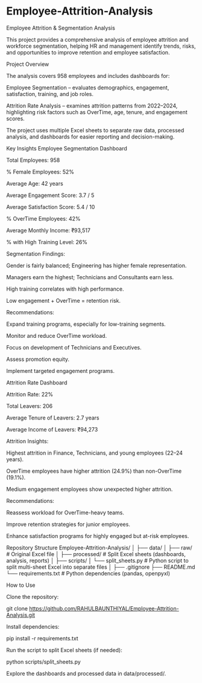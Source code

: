 # Employee-Attrition-Analysis
Employee Attrition & Segmentation Analysis

This project provides a comprehensive analysis of employee attrition and workforce segmentation, helping HR and management identify trends, risks, and opportunities to improve retention and employee satisfaction.

Project Overview

The analysis covers 958 employees and includes dashboards for:

Employee Segmentation – evaluates demographics, engagement, satisfaction, training, and job roles.

Attrition Rate Analysis – examines attrition patterns from 2022–2024, highlighting risk factors such as OverTime, age, tenure, and engagement scores.

The project uses multiple Excel sheets to separate raw data, processed analysis, and dashboards for easier reporting and decision-making.

Key Insights
Employee Segmentation Dashboard

Total Employees: 958

% Female Employees: 52%

Average Age: 42 years

Average Engagement Score: 3.7 / 5

Average Satisfaction Score: 5.4 / 10

% OverTime Employees: 42%

Average Monthly Income: ₹93,517

% with High Training Level: 26%

Segmentation Findings:

Gender is fairly balanced; Engineering has higher female representation.

Managers earn the highest; Technicians and Consultants earn less.

High training correlates with high performance.

Low engagement + OverTime = retention risk.

Recommendations:

Expand training programs, especially for low-training segments.

Monitor and reduce OverTime workload.

Focus on development of Technicians and Executives.

Assess promotion equity.

Implement targeted engagement programs.

Attrition Rate Dashboard

Attrition Rate: 22%

Total Leavers: 206

Average Tenure of Leavers: 2.7 years

Average Income of Leavers: ₹94,273

Attrition Insights:

Highest attrition in Finance, Technicians, and young employees (22–24 years).

OverTime employees have higher attrition (24.9%) than non-OverTime (19.1%).

Medium engagement employees show unexpected higher attrition.

Recommendations:

Reassess workload for OverTime-heavy teams.

Improve retention strategies for junior employees.

Enhance satisfaction programs for highly engaged but at-risk employees.

Repository Structure
Employee-Attrition-Analysis/
│
├── data/
│   ├── raw/               # Original Excel file
│   ├── processed/         # Split Excel sheets (dashboards, analysis, reports)
│
├── scripts/
│   └── split_sheets.py    # Python script to split multi-sheet Excel into separate files
│
├── .gitignore
├── README.md
└── requirements.txt       # Python dependencies (pandas, openpyxl)

How to Use

Clone the repository:

git clone https://github.com/RAHULBAUNTHIYAL/Employee-Attrition-Analysis.git


Install dependencies:

pip install -r requirements.txt


Run the script to split Excel sheets (if needed):

python scripts/split_sheets.py


Explore the dashboards and processed data in data/processed/.


